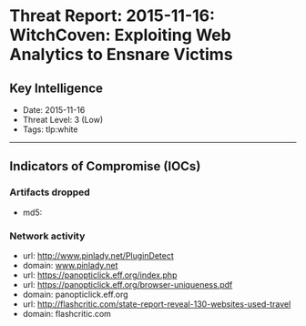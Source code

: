 # Threat Report: 2015-11-16: WitchCoven: Exploiting Web Analytics to Ensnare Victims


## Key Intelligence
* Date: 2015-11-16
* Threat Level: 3 (Low)
* Tags: tlp:white

---

## Indicators of Compromise (IOCs)
### Artifacts dropped
* md5: <md5>

### Network activity
* url: http://www.pinlady.net/PluginDetect
* domain: www.pinlady.net
* url: https://panopticlick.eff.org/index.php
* url: https://panopticlick.eff.org/browser-uniqueness.pdf
* domain: panopticlick.eff.org
* url: http://flashcritic.com/state-report-reveal-130-websites-used-travel
* domain: flashcritic.com
